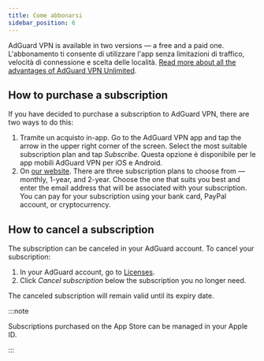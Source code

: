 ```yaml
---
title: Come abbonarsi
sidebar_position: 6
---
```


AdGuard VPN is available in two versions — a free and a paid one. L'abbonamento ti consente di utilizzare l'app senza limitazioni di traffico, velocità di connessione e scelta delle località. [Read more about all the advantages of AdGuard VPN Unlimited](/general/free-vs-unlimited).

## How to purchase a subscription

If you have decided to purchase a subscription to AdGuard VPN, there are two ways to do this:

1. Tramite un acquisto in-app. Go to the AdGuard VPN app and tap the arrow in the upper right corner of the screen. Select the most suitable subscription plan and tap *Subscribe*. Questa opzione è disponibile per le app mobili AdGuard VPN per iOS e Android.
2. On [our website](https://adguard-vpn.com/license.html). There are three subscription plans to choose from — monthly, 1-year, and 2-year. Choose the one that suits you best and enter the email address that will be associated with your subscription. You can pay for your subscription using your bank card, PayPal account, or cryptocurrency.

## How to cancel a subscription

The subscription can be canceled in your AdGuard account. To cancel your subscription:

 1. In your AdGuard account, go to [Licenses](https://adguardaccount.com/account/licenses).
 1. Click *Cancel subscription* below the subscription you no longer need.

The canceled subscription will remain valid until its expiry date.

:::note

Subscriptions purchased on the App Store can be managed in your Apple ID.

:::
